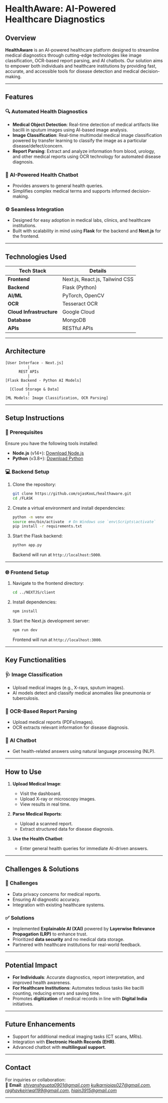 # **HealthAware: AI-Powered Healthcare Diagnostics**

## **Overview**  
**HealthAware** is an AI-powered healthcare platform designed to streamline medical diagnostics through cutting-edge technologies like image classification, OCR-based report parsing, and AI chatbots. Our solution aims to empower both individuals and healthcare institutions by providing fast, accurate, and accessible tools for disease detection and medical decision-making.

---

## **Features**  

### 🔍 **Automated Health Diagnostics**  
- **Medical Object Detection**: Real-time detection of medical artifacts like bacilli in sputum images using AI-based image analysis.
- **Image Classification**: Real-time multimodal medical image classification powered by transfer learning to classify the image as a particular disease/defect/concern. 
- **Report Parsing**: Extract and analyze information from blood, urology, and other medical reports using OCR technology for automated disease diagnosis.

### 🤖 **AI-Powered Health Chatbot**  
- Provides answers to general health queries.  
- Simplifies complex medical terms and supports informed decision-making.

### ⚙️ **Seamless Integration**  
- Designed for easy adoption in medical labs, clinics, and healthcare institutions.  
- Built with scalability in mind using **Flask** for the backend and **Next.js** for the frontend.

---

## **Technologies Used**  

| **Tech Stack**       | **Details**                            |
|-----------------------|----------------------------------------|
| **Frontend**         | Next.js, React.js, Tailwind CSS        |
| **Backend**          | Flask (Python)                        |
| **AI/ML**            | PyTorch, OpenCV|
| **OCR**              | Tesseract OCR                         |
| **Cloud Infrastructure** |  Google Cloud                   |
| **Database**         | MongoDB                               |
| **APIs**             | RESTful APIs                          |

---

## **Architecture**  

```plaintext
[User Interface - Next.js]
          |
      REST APIs
          |
[Flask Backend - Python AI Models]
          |
  [Cloud Storage & Data]
          |
[ML Models: Image Classification, OCR Parsing]
```

---

## **Setup Instructions**  

### 🚀 **Prerequisites**  
Ensure you have the following tools installed:  
- **Node.js** (v14+): [Download Node.js](https://nodejs.org)  
- **Python** (v3.8+): [Download Python](https://python.org)  

### 💻 **Backend Setup**  

1. Clone the repository:
   ```bash
   git clone https://github.com/ojasKooL/healthaware.git
   cd /FLASK
   ```

2. Create a virtual environment and install dependencies:
   ```bash
   python -m venv env
   source env/bin/activate  # On Windows use `env\Scripts\activate`
   pip install -r requirements.txt
   ```

3. Start the Flask backend:
   ```bash
   python app.py
   ```

   Backend will run at `http://localhost:5000`.

---

### 🌐 **Frontend Setup**  

1. Navigate to the frontend directory:
   ```bash
   cd ../NEXTJS/client
   ```

2. Install dependencies:
   ```bash
   npm install
   ```

3. Start the Next.js development server:
   ```bash
   npm run dev
   ```

   Frontend will run at `http://localhost:3000`.

---

## **Key Functionalities**  

### 🩺 **Image Classification**  
- Upload medical images (e.g., X-rays, sputum images).  
- AI models detect and classify medical anomalies like pneumonia or tuberculosis.

### 📄 **OCR-Based Report Parsing**  
- Upload medical reports (PDFs/images).  
- OCR extracts relevant information for disease diagnosis.  

### 🤝 **AI Chatbot**  
- Get health-related answers using natural language processing (NLP).  

---

## **How to Use**  

1. **Upload Medical Image**:  
   - Visit the dashboard.  
   - Upload X-ray or microscopy images.  
   - View results in real time.  

2. **Parse Medical Reports**:  
   - Upload a scanned report.  
   - Extract structured data for disease diagnosis.  

3. **Use the Health Chatbot**:  
   - Enter general health queries for immediate AI-driven answers.  

---


## **Challenges & Solutions**  

### 🚧 **Challenges**  
- Data privacy concerns for medical reports.  
- Ensuring AI diagnostic accuracy.  
- Integration with existing healthcare systems.  

### ✅ **Solutions**  
- Implemented **Explainable AI (XAI)** powered by **Layerwise Relevance Propagation (LRP)** to enhance trust.  
- Prioritized **data security** and no medical data storage.  
- Partnered with healthcare institutions for real-world feedback.

---

## **Potential Impact**  

- **For Individuals**: Accurate diagnostics, report interpretation, and improved health awareness.  
- **For Healthcare Institutions**: Automates tedious tasks like bacilli counting, reducing errors and saving time.  
- Promotes **digitization** of medical records in line with **Digital India** initiatives.

---

## **Future Enhancements**  

- Support for additional medical imaging tasks (CT scans, MRIs).  
- Integration with **Electronic Health Records (EHR)**.  
- Advanced chatbot with **multilingual support**.  

---
## **Contact**  

For inquiries or collaboration:  
📧 **Email**: *shivanshgupta0901@gmail.com* *kulkarniojas027@gmail.com*, *raghavkejriwal199@gmail.com*, *hjain3915@gmail.com*



---
